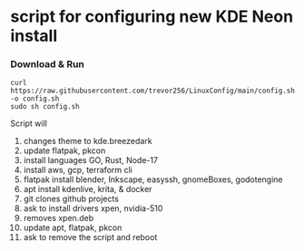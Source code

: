 # script for configuring new KDE Neon install
### Download & Run
```
curl https://raw.githubusercontent.com/trevor256/LinuxConfig/main/config.sh -o config.sh
sudo sh config.sh
```
Script will
 1. changes theme to kde.breezedark
 2. update flatpak, pkcon
 3. install languages GO, Rust, Node-17
 4. install aws, gcp, terraform cli
 5. flatpak install blender, Inkscape, easyssh, gnomeBoxes, godotengine
 6. apt install kdenlive, krita, & docker
 8. git clones github projects
 9. ask to install drivers xpen, nvidia-510
 10. removes xpen.deb
 11. update apt, flatpak, pkcon
 12. ask to remove the script and reboot
